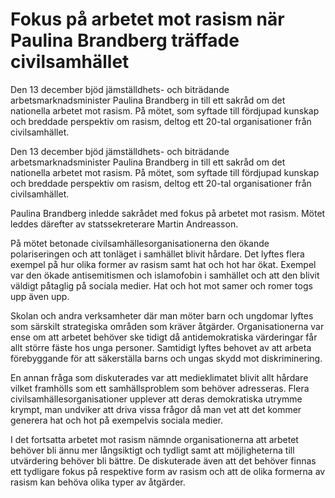 # Fokus på arbetet mot rasism när Paulina Brandberg träffade civilsamhället

Den 13 december bjöd jämställdhets- och biträdande arbetsmarknadsminister Paulina Brandberg in till ett sakråd om det nationella arbetet mot rasism. På mötet, som syftade till fördjupad kunskap och breddade perspektiv om rasism, deltog ett 20-tal organisationer från civilsamhället.

Den 13 december bjöd jämställdhets- och biträdande arbetsmarknadsminister Paulina Brandberg in till ett sakråd om det nationella arbetet mot rasism. På mötet, som syftade till fördjupad kunskap och breddade perspektiv om rasism, deltog ett 20-tal organisationer från civilsamhället.

Paulina Brandberg inledde sakrådet med fokus på arbetet mot rasism. Mötet leddes därefter av statssekreterare Martin Andreasson.

På mötet betonade civilsamhällesorganisationerna den ökande polariseringen och att tonläget i samhället blivit hårdare. Det lyftes flera exempel på hur olika former av rasism samt hat och hot har ökat. Exempel var den ökade antisemitismen och islamofobin i samhället och att den blivit väldigt påtaglig på sociala medier. Hat och hot mot samer och romer togs upp även upp.

Skolan och andra verksamheter där man möter barn och ungdomar lyftes som särskilt strategiska områden som kräver åtgärder. Organisationerna var ense om att arbetet behöver ske tidigt då antidemokratiska värderingar får allt större fäste hos unga personer. Samtidigt lyftes behovet av att arbeta förebyggande för att säkerställa barns och ungas skydd mot diskriminering.

En annan fråga som diskuterades var att medieklimatet blivit allt hårdare vilket framhölls som ett samhällsproblem som behöver adresseras. Flera civilsamhällesorganisationer upplever att deras demokratiska utrymme krympt, man undviker att driva vissa frågor då man vet att det kommer generera hat och hot på exempelvis sociala medier.

I det fortsatta arbetet mot rasism nämnde organisationerna att arbetet behöver bli ännu mer långsiktigt och tydligt samt att möjligheterna till utvärdering behöver bli bättre. De diskuterade även att det behöver finnas ett tydligare fokus på respektive form av rasism och att de olika formerna av rasism kan behöva olika typer av åtgärder.
